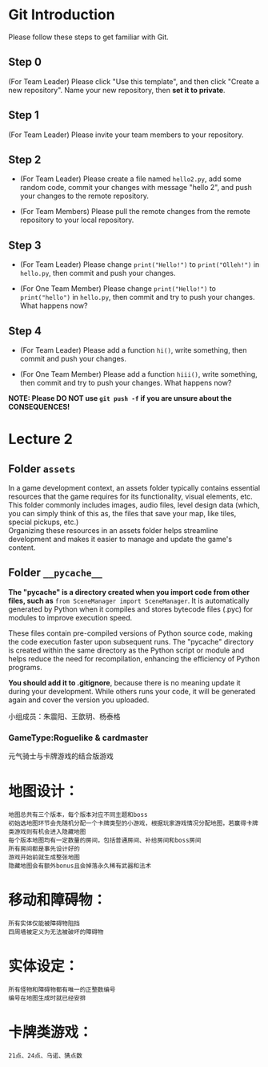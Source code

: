 # Git Introduction

Please follow these steps to get familiar with Git.

## Step 0

(For Team Leader) Please click "Use this template", and then click "Create a new repository". Name your new repository, then **set it to private**.

## Step 1

(For Team Leader) Please invite your team members to your repository.

## Step 2

- (For Team Leader) Please create a file named `hello2.py`, add some random code, commit your changes with message "hello 2", and push your changes to the remote repository.

- (For Team Members) Please pull the remote changes from the remote repository to your local repository.

## Step 3

- (For Team Leader) Please change `print("Hello!")` to `print("Olleh!")` in `hello.py`, then commit and push your changes.

- (For One Team Member) Please change `print("Hello!")` to `print("hello")` in `hello.py`, then commit and try to push your changes. What happens now?

## Step 4

- (For Team Leader) Please add a function `hi()`, write something, then commit and push your changes.

- (For One Team Member) Please add a function `hiii()`, write something, then commit and try to push your changes. What happens now?

**NOTE: Please DO NOT use `git push -f` if you are unsure about the CONSEQUENCES!**

# Lecture 2

## Folder `assets`

In a game development context, an assets folder typically contains essential resources that the game requires for its functionality, visual elements, etc. This folder commonly includes images, audio files, level design data (which, you can simply think of this as, the files that save your map, like tiles, special pickups, etc.)  
Organizing these resources in an assets folder helps streamline development and makes it easier to manage and update the game's content.  

## Folder `__pycache__`

**The "pycache" is a directory created when you import code from other files, such as** `from SceneManager import SceneManager`. It is automatically generated by Python when it compiles and stores bytecode files (.pyc) for modules to improve execution speed.

These files contain pre-compiled versions of Python source code, making the code execution faster upon subsequent runs. The "pycache" directory is created within the same directory as the Python script or module and helps reduce the need for recompilation, enhancing the efficiency of Python programs.

**You should add it to .gitignore**, because there is no meaning update it during your development. While others runs your code, it will be generated again and cover the version you uploaded.  



小组成员：朱震阳、王歆玥、杨泰格

### GameType:Roguelike & cardmaster
元气骑士与卡牌游戏的结合版游戏

# 地图设计：
    地图总共有三个版本，每个版本对应不同主题和boss
    初始选地图环节会先随机分配一个卡牌类型的小游戏，根据玩家游戏情况分配地图，若赢得卡牌类游戏则有机会进入隐藏地图
    每个版本地图均有一定数量的房间，包括普通房间、补给房间和boss房间
    所有房间都是事先设计好的
    游戏开始前就生成整张地图
    隐藏地图会有额外bonus且会掉落永久稀有武器和法术

# 移动和障碍物：
    所有实体仅能被障碍物阻挡
    四周墙被定义为无法被破坏的障碍物

# 实体设定：
    所有怪物和障碍物都有唯一的正整数编号
    编号在地图生成时就已经安排

# 卡牌类游戏：
    21点、24点、乌诺、猜点数
